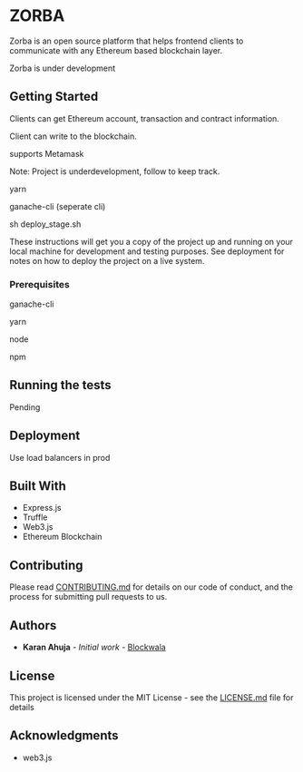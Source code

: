 # ZORBA

Zorba is an open source platform that helps frontend clients to communicate with any Ethereum based blockchain layer.

Zorba is under development

## Getting Started

Clients can get Ethereum account, transaction and contract information.

Client can write to the blockchain.

supports Metamask

Note: Project is underdevelopment, follow to keep track.

yarn

ganache-cli (seperate cli)

sh deploy_stage.sh

These instructions will get you a copy of the project up and running on your local machine for development and testing purposes. See deployment for notes on how to deploy the project on a live system.

### Prerequisites

ganache-cli

yarn

node

npm

## Running the tests

Pending

## Deployment

Use load balancers in prod

## Built With

* Express.js
* Truffle
* Web3.js
* Ethereum Blockchain

## Contributing

Please read [CONTRIBUTING.md](https://github.com/Blockwala/Zorba/blob/development/Contributing.md) for details on our code of conduct, and the process for submitting pull requests to us.

## Authors

* **Karan Ahuja** - *Initial work* - [Blockwala](https://github.com/0x-genesys)

## License

This project is licensed under the MIT License - see the [LICENSE.md](LICENSE.md) file for details

## Acknowledgments

* web3.js


